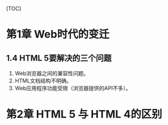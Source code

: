 [TOC]

# 第1章 Web时代的变迁

## 1.4 HTML 5要解决的三个问题

1. Web浏览器之间的兼容性问题。
2. HTML文档结构不明确。
3. Web应用程序功能受限（浏览器提供的API不多）。



# 第2章 HTML 5 与 HTML 4的区别




